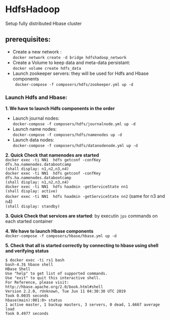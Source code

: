 # HdfsHadoop
Setup fully distributed Hbase cluster
## prerequisites:
+ Create a new network :<br/>
`docker network create -d bridge hdfshadoop_network`<br/>
+ Create a Volume to keep data and meta-data persistant:<br/>
`docker volume create hdfs_data`<br/>
+ Launch zookeeper servers: they will be used for Hdfs and Hbase components<br/>
` docker-compose -f composers/hdfs/zookeeper.yml up -d`
### Launch Hdfs and Hbase:
**1. We have to launch Hdfs components in the order**<br/>
+ Launch journal nodes:<br/>
`docker-compose -f composers/hdfs/journalnode.yml up -d` <br/>
+ Launch name nodes:<br/>
`docker-compose -f composers/hdfs/namenodes up -d` <br/>
+ Launch data nodes:<br/>
`docker-compose -f composers/hdfs/datanodenode.yml up -d` <br/>

**2. Quick Check that namenodes are started**<br/>
`docker exec -ti NN1  hdfs getconf -confKey dfs.ha.namenodes.databootcamp`<br/>
`(shall display: n1,n2,n3,n4)`<br/>
`docker exec -ti NN1  hdfs getconf -confKey dfs.ha.namenodes.databootcamp`<br/>
`(shall display: n1,n2,n3,n4)`<br/>
`docker exec -ti NN1  hdfs haadmin -getServiceState nn1`<br/>
`(shall display: active)`<br/>
`docker exec -ti NN1  hdfs haadmin -getServiceState nn2` (same for n3 and n4)<br/>
`(shall display: standby)`<br/>

**3. Quick Check that services are started**: by executin `jps` commands on each started container <br/>

**4. We have to launch Hbase components**<br/>
`docker-compose -f composers/hbase/hbase.yml up -d`<br/>

**5. Check that all is started correctly by connecting to hbase using shell and verifying status**<br/>
```
$ docker exec -ti rs1 bash
bash-4.3$ hbase shell
HBase Shell
Use "help" to get list of supported commands.
Use "exit" to quit this interactive shell.
For Reference, please visit: http://hbase.apache.org/2.0/book.html#shell
Version 2.2.0, rUnknown, Tue Jun 11 04:30:30 UTC 2019
Took 0.0035 seconds
hbase(main):001:0> status
1 active master, 1 backup masters, 3 servers, 0 dead, 1.6667 average load
Took 0.4977 seconds
```
